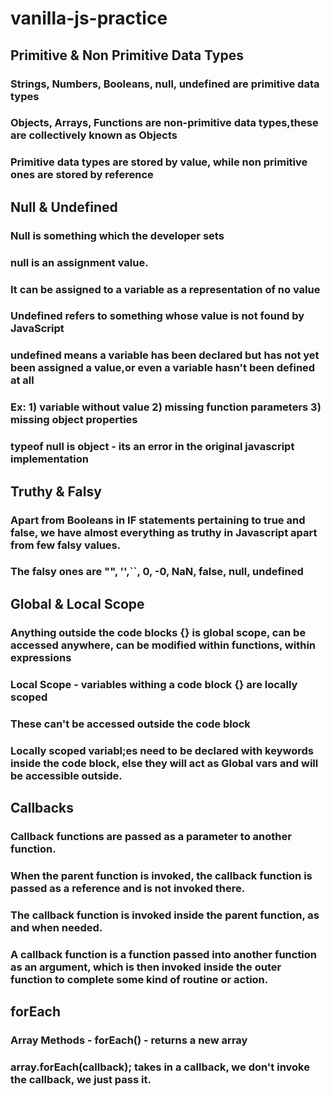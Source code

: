 # vanilla-js-practice

## Primitive & Non Primitive Data Types ##
### Strings, Numbers, Booleans, null, undefined are primitive data types ###
### Objects, Arrays, Functions are non-primitive data types,these are collectively known as Objects ###
### Primitive data types are stored by value, while non primitive ones are stored by reference ###

## Null & Undefined ##
### Null is something which the developer sets ###
### null is an assignment value. ###
### It can be assigned to a variable as a representation of no value ###
### Undefined refers to something whose value is not found by JavaScript ###
### undefined means a variable has been declared but has not yet been assigned a value,or even a variable hasn't been defined at all ###
### Ex: 1) variable without value 2) missing function parameters 3) missing object properties ###
### typeof null is object - its an error in the original javascript implementation ###

## Truthy & Falsy ##
### Apart from Booleans in IF statements pertaining to true and false, we have almost everything as truthy in Javascript apart from few falsy values. ###
### The falsy ones are "", '',``, 0, -0, NaN, false, null, undefined ###

## Global & Local Scope ##
### Anything outside the code blocks {} is global scope, can be accessed anywhere, can be modified within functions, within expressions ###
### Local Scope - variables withing a code block {} are locally scoped ###
### These can't be accessed outside the code block ###
### Locally scoped variabl;es need to be declared with keywords inside the code block, else they will act as Global vars and will be accessible outside. ###

## Callbacks ##
### Callback functions are passed as a parameter to another function. ###
### When the parent function is invoked, the callback function is passed as a reference and is not invoked there. ###
### The callback function is invoked inside the parent function, as and when needed. ###
### A callback function is a function passed into another function as an argument, which is then invoked inside the outer function to complete some kind of routine or action. ###

## forEach ##
### Array Methods - forEach() - returns a new array ###
### array.forEach(callback); takes in a callback, we don't invoke the callback, we just pass it. ###

